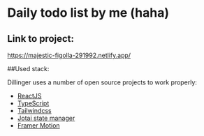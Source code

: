 # Daily todo list by me (haha)

## Link to project: 
https://majestic-figolla-291992.netlify.app/

##Used stack: 

Dillinger uses a number of open source projects to work properly:

- [ReactJS]
- [TypeScript]
- [Tailwindcss]
- [Jotai state manager]
- [Framer Motion]

[//]: # (These are reference links used in the body of this note and get stripped out when the markdown processor does its job. There is no need to format nicely because it shouldn't be seen.)

   [ReactJS]: <https://react.dev/>
   [TypeScript]: <https://www.typescriptlang.org/>
   [Tailwindcss]: <https://tailwindcss.com/>
   [Jotai state manager]: <https://jotai.org/>
   [Framer Motion]: <https://www.npmjs.com/package/framer-motion/>
